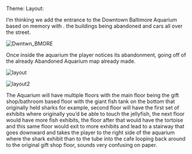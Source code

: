 
Theme:
Layout:

I’m thinking we add the entrance to the Downtown Baltimore Aquarium based on memory with . the buildings being abandoned and cars all over the street.



![Dwntwn_BMORE](https://github.com/user-attachments/assets/f5b17c93-b065-4c12-82dc-e03e252bd116)

















Once inside the aquarium the player notices its abandonment, going off of the already Abandoned Aquarium map already made.






![layout](https://github.com/user-attachments/assets/4341ffd0-d90b-460c-a6eb-17e1dd36ef61)

![layout2](https://github.com/user-attachments/assets/8e8205df-a4df-424f-afd5-4f7e58b237d1)








The Aquarium will have multiple floors with the main floor being the gift shop/bathroom based floor with the giant fish tank on the bottom that originally held sharks for example, second floor will have the first set of exhibits where originally you’d be able to touch the jellyfish, the next floor would have more fish exhibits, the floor after that would have the tortoise and this same floor would exit to more exhibits and lead to a stairway that goes downward and takes the player to the right side of the aquarium where the shark exhibit than to the tube into the cafe looping back around to the original gift shop floor, sounds very confusing on paper.
